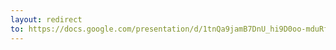 ```yaml
---
layout: redirect
to: https://docs.google.com/presentation/d/1tnQa9jamB7DnU_hi9D0oo-mduRfQFZZLy2Vjk1DSpgw/edit?usp=sharing
---
```

